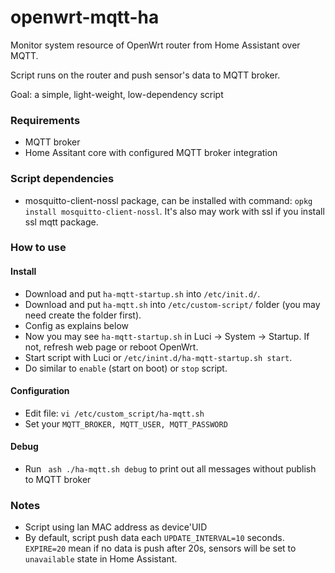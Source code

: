 # openwrt-mqtt-ha
Monitor system resource of OpenWrt router from Home Assistant over MQTT. 

Script runs on the router and push sensor's data to MQTT broker.

Goal: a simple, light-weight, low-dependency script 
### Requirements
- MQTT broker
- Home Assitant core with configured MQTT broker integration
### Script dependencies
- mosquitto-client-nossl package, can be installed with command: `opkg install mosquitto-client-nossl`. It's also may work with ssl if you install ssl mqtt package.
### How to use
#### Install
- Download and put `ha-mqtt-startup.sh` into `/etc/init.d/`.
- Download and put `ha-mqtt.sh` into `/etc/custom-script/` folder (you may need create the folder first).
- Config as explains below
- Now you may see `ha-mqtt-startup.sh` in Luci -> System -> Startup. If not, refresh web page or reboot OpenWrt.
- Start script with Luci or `/etc/inint.d/ha-mqtt-startup.sh start`.
- Do similar to `enable` (start on boot) or `stop` script.
#### Configuration
- Edit file: `vi /etc/custom_script/ha-mqtt.sh`
- Set your `MQTT_BROKER, MQTT_USER, MQTT_PASSWORD`
#### Debug
- Run ` ash ./ha-mqtt.sh debug` to print out all messages without publish to MQTT broker
### Notes
- Script using lan MAC address as device'UID
- By default, script push data each `UPDATE_INTERVAL=10` seconds. `EXPIRE=20` mean if no data is push after 20s, sensors will be set to `unavailable` state in Home Assistant.
